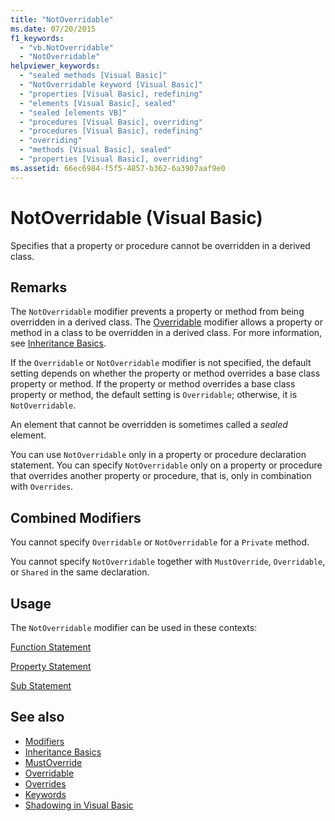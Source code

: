 ```yaml
---
title: "NotOverridable"
ms.date: 07/20/2015
f1_keywords: 
  - "vb.NotOverridable"
  - "NotOverridable"
helpviewer_keywords: 
  - "sealed methods [Visual Basic]"
  - "NotOverridable keyword [Visual Basic]"
  - "properties [Visual Basic], redefining"
  - "elements [Visual Basic], sealed"
  - "sealed [elements VB]"
  - "procedures [Visual Basic], overriding"
  - "procedures [Visual Basic], redefining"
  - "overriding"
  - "methods [Visual Basic], sealed"
  - "properties [Visual Basic], overriding"
ms.assetid: 66ec6984-f5f5-4857-b362-6a3907aaf9e0
---
```

# NotOverridable (Visual Basic)
Specifies that a property or procedure cannot be overridden in a derived class.  
  
## Remarks  
 The `NotOverridable` modifier prevents a property or method from being overridden in a derived class.  The [Overridable](overridable.md) modifier allows a property or method in a class to be overridden in a derived class. For more information, see [Inheritance Basics](../../programming-guide/language-features/objects-and-classes/inheritance-basics.md).  
  
 If the `Overridable` or `NotOverridable` modifier is not specified, the default setting depends on whether the property or method overrides a base class property or method. If the property or method overrides a base class property or method, the default setting is `Overridable`; otherwise, it is `NotOverridable`.  
  
 An element that cannot be overridden is sometimes called a *sealed* element.  
  
 You can use `NotOverridable` only in a property or procedure declaration statement. You can specify `NotOverridable` only on a property or procedure that overrides another property or procedure, that is, only in combination with `Overrides`.  
  
## Combined Modifiers  
 You cannot specify `Overridable` or `NotOverridable` for a `Private` method.  
  
 You cannot specify `NotOverridable` together with `MustOverride`, `Overridable`, or `Shared` in the same declaration.  
  
## Usage  
 The `NotOverridable` modifier can be used in these contexts:  
  
 [Function Statement](../statements/function-statement.md)  
  
 [Property Statement](../statements/property-statement.md)  
  
 [Sub Statement](../statements/sub-statement.md)  
  
## See also

- [Modifiers](index.md)
- [Inheritance Basics](../../programming-guide/language-features/objects-and-classes/inheritance-basics.md)
- [MustOverride](mustoverride.md)
- [Overridable](overridable.md)
- [Overrides](overrides.md)
- [Keywords](../keywords/index.md)
- [Shadowing in Visual Basic](../../programming-guide/language-features/declared-elements/shadowing.md)
